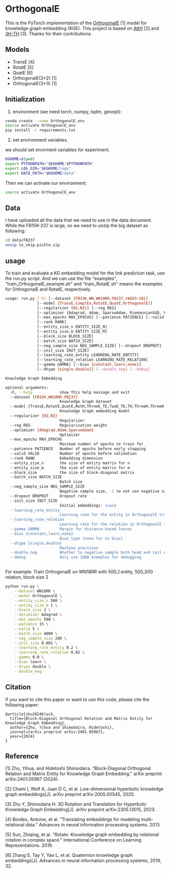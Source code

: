 # OrthogonalE

This is the PyTorch implementation of the [OrthogonalE](https://arxiv.org/abs/2401.05967) [1] model for knowledge graph embedding (KGE). 
This project is based on [AttH](https://github.com/HazyResearch/KGEmb) [2] and [3H-TH](https://github.com/YihuaZhu111/3H-TH) [3]. Thanks for their contributions.


## Models

* TransE  [4]
* RotatE  [5]
* QuatE   [6]
* OrthogonalE(2*2) [1]
* OrthogonalE(3*3) [1]


## Initialization

1. environment (we need torch, numpy, tqdm, geoopt):

```bash
conda create --name OrthogonalE_env
source activate OrthogonalE_env
pip install -r requirements.txt
```

2. set environment variables.

we should set envirment variables for experiment.

```bash
KGHOME=$(pwd)
export PYTHONPATH="$KGHOME:$PYTHONPATH"
export LOG_DIR="$KGHOME/logs"
export DATA_PATH="$KGHOME/data"
```
Then we can activate our environment:

```bash
source activate OrthogonalE_env
```

## Data

I have uploaded all the data that we need to use in the data document.
While the FB15K-237 is large, so we need to unzip the big dataset as following:

```bash
cd data/FB237
unzip to_skip.pickle.zip
```

## usage

To train and evaluate a KG embedding model for the link prediction task, use the run.py script. And we can use the file "examples", "train_OrthogonalE_example.sh" and "train_RotatE.sh" means the examples for OrthogonalE and RotatE, respectively.

```bash
usage: run.py [-h] [--dataset {FB15K,WN,WN18RR,FB237,YAGO3-10}]
              [--model {TransE,ComplEx,RotatE,QuatE,OrthogonalE}]
              [--regularizer {N3,N2}] [--reg REG]
              [--optimizer {Adagrad, Adam, SparseAdam, RiemannianSGD, RiemannianAdam}]
              [--max_epochs MAX_EPOCHS] [--patience PATIENCE] [--valid VALID]
              [--rank RANK]
              [--entity_size_n ENTITY_SIZE_N]
              [--entity_size_m ENTITY_SIZE_M]
              [--block_size BLOCK_SIZE]
              [--batch_size BATCH_SIZE]
              [--neg_sample_size NEG_SAMPLE_SIZE] [--dropout DROPOUT]
              [--init_size INIT_SIZE]
              [--learning_rate_entity LEARNING_RATE_ENTITY]
              [--learning_rate_relation LEARNING_RATE_RELATION]
              [--gamma GAMMA] [--bias {constant,learn,none}]
              [--dtype {single,double}] [--double_neg] [--debug]

Knowledge Graph Embedding

optional arguments:
  -h, --help            show this help message and exit
  --dataset {FB15K,WN18RR,FB237}
                        Knowledge Graph dataset
  --model {TransE,RotatE,QuatE,RotH,ThreeE_TE,TwoE_TE,TH,ThreeH,ThreeH_TH,ThreeE_TE_ThreeH_TH, TwoE_TE_TwoH_TH}
                        Knowledge Graph embedding model
  --regularizer {N3,N2}
                        Regularizer
  --reg REG             Regularization weight
  --optimizer {Adagrad,Adam,SparseAdam}
                        Optimizer
  --max_epochs MAX_EPOCHS
                        Maximum number of epochs to train for
  --patience PATIENCE   Number of epochs before early stopping
  --valid VALID         Number of epochs before validation
  --rank RANK           Embedding dimension
  --entity_size_n       the size of entity matrix for n
  --entity_size_m       the size of entity matrix for m
  --block_size          the size of block-diagonal matrix
  --batch_size BATCH_SIZE
                        Batch size
  --neg_sample_size NEG_SAMPLE_SIZE
                        Negative sample size, -1 to not use negative sampling
  --dropout DROPOUT     Dropout rate
  --init_size INIT_SIZE
                        Initial embeddings' scale
  --learning_rate_entity
                        Learning rate for the entity in OrthogonalE train process
  --learning_rate_relation
                        Learning rate for the relation in OrthogonalE train process
  --gamma GAMMA         Margin for distance-based losses
  --bias {constant,learn,none}
                        Bias type (none for no bias)
  --dtype {single,double}
                        Machine precision
  --double_neg          Whether to negative sample both head and tail entities
  --debug               Only use 1000 examples for debugging
  
```
For example:  Train OrthogonalE on WN18RR with 500_1 entity, 500_500 relation, block size 2

```bash
python run.py \
    --dataset WN18RR \
    --model OrthogonalE \
    --entity_size_n 500 \
    --entity_size_m 1 \
    --block_size 2 \
    --optimizer Adagrad \
    --max_epochs 500 \
    --patience 15 \
    --valid 5 \
    --batch_size 4000 \
    --neg_sample_size 200 \
    --init_size 0.001 \
    --learning_rate_entity 0.2 \
    --learning_rate_relation 0.02 \
    --gamma 0.0 \
    --bias learn \
    --dtype double \
    --double_neg
```

## Citation

If you want to cite this paper or want to use this code, please cite the following paper:

```
@article{zhu2024block,
  title={Block-Diagonal Orthogonal Relation and Matrix Entity for Knowledge Graph Embedding},
  author={Zhu, Yihua and Shimodaira, Hidetoshi},
  journal={arXiv preprint arXiv:2401.05967},
  year={2024}
}
```

## Reference

[1] Zhu, Yihua, and Hidetoshi Shimodaira. "Block-Diagonal Orthogonal Relation and Matrix Entity for Knowledge Graph Embedding." arXiv preprint arXiv:2401.05967 (2024).

[2] Chami I, Wolf A, Juan D C, et al. Low-dimensional hyperbolic knowledge graph embeddings[J]. arXiv preprint arXiv:2005.00545, 2020.

[3] Zhu Y, Shimodaira H. 3D Rotation and Translation for Hyperbolic Knowledge Graph Embedding[J]. arXiv preprint arXiv:2305.13015, 2023.

[4] Bordes, Antoine, et al. "Translating embeddings for modeling multi-relational data." Advances in neural information processing systems. 2013.

[5] Sun, Zhiqing, et al. "Rotate: Knowledge graph embedding by relational rotation in complex space." International Conference on Learning Representations. 2019.

[6] Zhang S, Tay Y, Yao L, et al. Quaternion knowledge graph embeddings[J]. Advances in neural information processing systems, 2019, 32.
